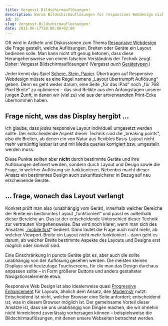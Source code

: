 ```yaml
---
title: Vergesst Bildschirmauflösungen!
description: Warum Bildschirmauflösungen für responsives Webdesign nicht maßgebend sein sollte
id: 16
slug: Vergesst-Bildschirmaufloesungen!
date: 2011-06-17T20:06:00+02:00
---
```


Oft wird in Artikeln und Diskussionen zum Thema [Responsive Webdesign](http://yellowled.de/plugin/tag/responsive) die Frage gestellt, welche Auflösungen, Breiten oder Geräte ein Layout bedienen solle. Man kann nicht oft genug betonen, dass diese Herangehensweise von einem falschen Verständnis der Technik zeugt. Daher: Vergesst Bildschirmauflösungen! (Vergesst _auch_ [Gerätetypen](http://yellowled.de/archiv/8/Responsive-Webdesign-Geraete-Agnostik.html).)

Jeder kennt das Spiel [Schere, Stein, Papier](http://de.wikipedia.org/wiki/Schere,_Stein,_Papier). Übertragen auf Responsive Webdesign müsste es eine Regel namens „Layout übertrumpft Auflösung“ geben. Denn es geht weder darum, eine Seite „für das iPad“ noch „für 768 Pixel Breite“ zu optimieren – das sind Relikte aus den Anfangstagen unserer jungen Zunft, in denen wir (viel zu) viel aus der artverwandten Print\-Ecke übernommen haben.

## Frage nicht, was das Display hergibt …

Ich glaube, dass _jedes_ responsive Layout individuell umgesetzt werden sollte. Der entscheidende Aspekt dieser Technik sind die „breaking points“, also die Breiten, ab denen ein von Natur aus flexibles Basis-Layout nicht mehr vernünftig lesbar ist und mit Media queries korrigiert bzw. umgestellt werden muss.

Diese Punkte sollten aber **nicht** durch bestimmte Geräte und ihre Auflösungen definiert werden, sondern durch Layout und Design sowie die Frage, in welcher Auflösung sie funktionieren. Nebenbei macht dieser Ansatz ein bestimmtes Design auch zukunftssicherer in Bezug auf neu erscheinende Geräte.

## … frage, wonach das Layout verlangt

Konkret prüft man also (unabhängig vom Gerät), innerhalb welcher Bereiche der Breite ein bestimmtes Layout „funktioniert“ und passt es außerhalb dieser Bereiche an. Das ist der entscheidende Unterschied dieser Technik zur vertrauten Vorgehensweise. Das wird noch klarer, wenn man sich des Ansatzes „[mobile first](http://www.lukew.com/ff/entry.asp?933)“ bedient. Dann lautet die Frage auch nicht mehr, ab welcher Viewport\-Breite ein Layout _nicht mehr_ funktioniert – dann geht es darum, ab welcher Breite bestimmte Aspekte des Layouts und Designs erst _möglich_ oder _sinnvoll_ sind.

Eine Einschränkung in puncto Geräte gibt es, aber auch die sollte unabhängig von der Auflösung gesehen werden. Die meisten kleinen Displays sind heutzutage Touchscreens, für die man das Design durchaus anpassen sollte – in Form größerer Buttons und anders gestalteter Navigationselemente etwa.

Responsive Web Design ist also idealerweise quasi [Progressive Enhancement](http://en.wikipedia.org/wiki/Progressive_enhancement) für Layouts, ähnlich dem Ansatz, den [Modernizr](http://modernizr.com) nutzt: Entscheidend ist nicht, welcher Browser eine Seite anfordert; entscheidend ist, was in diesem Browser möglich ist. Der gemeinsame Vorteil dieser Ansätze ist, dass sie uns unabhängig von Dingen machen, die wir ohnehin nicht hinreichend zuverlässig vorhersagen können – beispielsweise die Bildschirmauflösungen, mit denen unsere Webseiten betrachtet werden.
